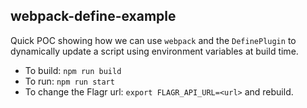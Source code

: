 ## webpack-define-example

Quick POC showing how we can use `webpack` and the `DefinePlugin` to dynamically update a script using environment variables at build time.

- To build: `npm run build`
- To run: `npm run start`
- To change the Flagr url: `export FLAGR_API_URL=<url>` and rebuild.
